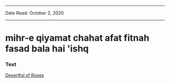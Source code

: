 ***
Date Read: October 2, 2020
***

# mihr-e qiyamat chahat afat fitnah fasad bala hai 'ishq

### Text
[Desertful of Roses](http://www.columbia.edu/itc/mealac/pritchett/00garden/16c/1658/index_1658.html)


